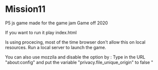 # Mission11
P5 js game made for the game jam Game off 2020

If you want to run it play index.html

Is using procecing, most of the time browser don't allow this on local resources. Run a local server to launch the game.

You can also use mozzila and disable the option by : Type in the URL "about:config" and put the variable "privacy.file_unique_origin" to false
"
